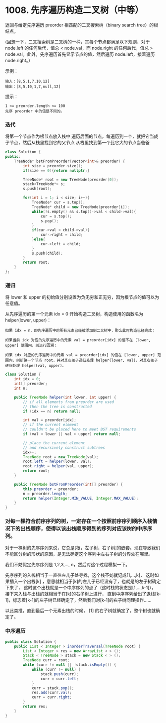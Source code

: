# 1008. 先序遍历构造二叉树（中等）

返回与给定先序遍历 preorder 相匹配的二叉搜索树（binary search tree）的根结点。

(回想一下，二叉搜索树是二叉树的一种，其每个节点都满足以下规则，对于 node.left 的任何后代，值总 < node.val，而 node.right 的任何后代，值总 > node.val。此外，先序遍历首先显示节点的值，然后遍历 node.left，接着遍历 node.right。）

示例：

    输入：[8,5,1,7,10,12]
    输出：[8,5,10,1,7,null,12]

提示：

    1 <= preorder.length <= 100
    先序 preorder 中的值是不同的。

### 迭代
将第一个节点作为根节点放入栈中
遍历后面的节点，每遍历到一个，就把它当成子节点，然后从栈里找到它的父节点
从栈里找到第一个比它大的节点当爸爸
```c++
class Solution {
public:
    TreeNode* bstFromPreorder(vector<int>& preorder) {
        int size = preorder.size();
        if(size == 0){return nullptr;}

        TreeNode* root = new TreeNode(preorder[0]);
        stack<TreeNode*> s;
        s.push(root);

        for(int i = 1; i < size; i++){
            TreeNode* cur = s.top();
            TreeNode* child = new TreeNode(preorder[i]);
            while(!s.empty() && s.top()->val < child->val){
                cur = s.top();
                s.pop();
            }
            if(cur->val < child->val){
                cur->right = child;
            }else{
                cur->left = child;
            }
            s.push(child);
        }
        return root;
    }
};

```

### 递归
将 lower 和 upper 的初始值分别设置为负无穷和正无穷，因为根节点的值可以为任意值。

从先序遍历的第一个元素 idx = 0 开始构造二叉树，构造使用的函数名为 helper(lower, upper)：

    如果 idx = n，即先序遍历中的所有元素已经被添加到二叉树中，那么此时构造已经完成；

    如果当前 idx 对应的先序遍历中的元素 val = preorder[idx] 的值不在 [lower, upper] 范围内，则进行回溯；

    如果 idx 对应的先序遍历中的元素 val = preorder[idx] 的值在 [lower, upper] 范围内，则新建一个节点 root，并对其左孩子递归处理 helper(lower, val)，对其右孩子递归处理 helper(val, upper)。

```java
class Solution {
    int idx = 0;
    int[] preorder;
    int n;

    public TreeNode helper(int lower, int upper) {
        // if all elements from preorder are used
        // then the tree is constructed
        if (idx == n) return null;

        int val = preorder[idx];
        // if the current element 
        // couldn't be placed here to meet BST requirements
        if (val < lower || val > upper) return null;

        // place the current element
        // and recursively construct subtrees
        idx++;
        TreeNode root = new TreeNode(val);
        root.left = helper(lower, val);
        root.right = helper(val, upper);
        return root;
    }

    public TreeNode bstFromPreorder(int[] preorder) {
        this.preorder = preorder;
        n = preorder.length;
        return helper(Integer.MIN_VALUE, Integer.MAX_VALUE);
    }
}

```

### 对每一棵符合前序序列的树，一定存在一个按照前序序列顺序入栈情况下的出栈顺序，使得以该出栈顺序得到的序列对应该树的中序序列。

对于一棵树的先序序列来说，它总是[根，左子树，右子树]的嵌套。现在导致我们不能区分树的形状的原因，是无法确定这个序列中左右子树的分界处在哪里。

我们不妨假定先序序列是 1,2,3,..., n，然后对这个过程模拟一下。

先序序列的入栈相当于一直往左儿子处寻找，这个栈不妨就记成[1,...,k]，
这时如果插入一个出栈[k] ，意思就相当于[k]的左儿子已经没有了，也就是的左子树确定下来了，
这时这个出栈就是一个中序序列的点了（这时栈的状态是[1,...,k-1]），
接下来入栈与出栈的就相当于在[k]的右子树上进行，
直到中序序列给出了退栈[k-1]，标志着[k-1]的左子树已经确定了，然后我们对[k-1]的右子树同理操作……

以此类推，直到最后一个元素出栈的时候， [1] 的右子树就确定了，整个树也就确定了。

### 中序遍历
```java
public class Solution {
    public List < Integer > inorderTraversal(TreeNode root) {
        List < Integer > res = new ArrayList < > ();
        Stack < TreeNode > stack = new Stack < > ();
        TreeNode curr = root;
        while (curr != null || !stack.isEmpty()) {
            while (curr != null) {
                stack.push(curr);
                curr = curr.left;
            }
            curr = stack.pop();
            res.add(curr.val);
            curr = curr.right;
        }
        return res;
    }
}
```